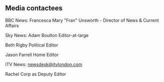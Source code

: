 ## Media contactees

BBC News: Francesca Mary "Fran" Unsworth - Director of News & Current Affairs

Sky News: 
Adam Boulton	Editor-at-large

Beth Rigby	Political Editor

Jason Farrell	Home Editor

ITV News: newsdesk@itvlondon.com

Rachel Corp as Deputy Editor

